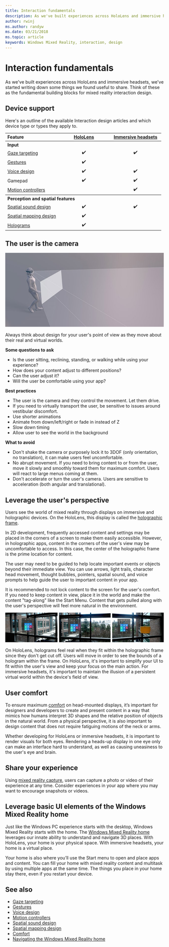 ```yaml
---
title: Interaction fundamentals
description: As we've built experiences across HoloLens and immersive headsets, we've started writing down some things we found useful to share. 
author: rwinj
ms.author: randyw
ms.date: 03/21/2018
ms.topic: article
keywords: Windows Mixed Reality, interaction, design
---
```




# Interaction fundamentals

As we've built experiences across HoloLens and immersive headsets, we've started writing down some things we found useful to share. Think of these as the fundamental building blocks for mixed reality interaction design.

## Device support

Here's an outline of the available Interaction design articles and which device type or types they apply to.

<table>
<tr>
<th style="text-align: left;"> Feature</th><th style="width:150px"> <a href="hololens-hardware-details.md">HoloLens</a></th><th style="width:150px"> <a href="immersive-headset-hardware-details.md">Immersive headsets</a></th>
</tr><tr>
<th colspan="3" style="text-align: left;"> Input</th>
</tr><tr>
<td> <a href="gaze-targeting.md">Gaze targeting</a></td><td style="text-align: center;">✔️</td><td style="text-align: center;">✔️</td>
</tr><tr>
<td> <a href="gestures.md">Gestures</a></td><td style="text-align: center;">✔️</td><td></td>
</tr><tr>
<td> <a href="voice-design.md">Voice design</a></td><td style="text-align: center;">✔️</td><td style="text-align: center;">✔️</td>
</tr><tr>
<td> Gamepad</td><td style="text-align: center;">✔️</td><td style="text-align: center;">✔️</td>
</tr><tr>
<td> <a href="motion-controllers.md">Motion controllers</a></td><td></td><td style="text-align: center;">✔️</td>
</tr><tr>
<th colspan="3" style="text-align: left;"> Perception and spatial features</th>
</tr><tr>
<td> <a href="spatial-sound-design.md">Spatial sound design</a></td><td style="text-align: center;">✔️</td><td style="text-align: center;">✔️</td>
</tr><tr>
<td> <a href="spatial-mapping-design.md">Spatial mapping design</a></td><td style="text-align: center;">✔️</td><td></td>
</tr><tr>
<td> <a href="hologram.md">Holograms</a></td><td style="text-align: center;">✔️</td><td></td>
</tr>
</table>



## The user is the camera

![User is the camera](images/useriscamera-640px.jpg)

Always think about design for your user's point of view as they move about their real and virtual worlds.

**Some questions to ask**
* Is the user sitting, reclining, standing, or walking while using your experience?
* How does your content adjust to different positions?
* Can the user adjust it?
* Will the user be comfortable using your app?

**Best practices**
* The user is the camera and they control the movement. Let them drive.
* If you need to virtually transport the user, be sensitive to issues around vestibular discomfort.
* Use shorter animations
* Animate from down/left/right or fade in instead of Z
* Slow down timing
* Allow user to see the world in the background

**What to avoid**
* Don't shake the camera or purposely lock it to 3DOF (only orientation, no translation), it can make users feel uncomfortable.
* No abrupt movement. If you need to bring content to or from the user, move it slowly and smoothly toward them for maximum comfort. Users will react to large menus coming at them.
* Don't accelerate or turn the user's camera. Users are sensitive to acceleration (both angular and translational).

## Leverage the user's perspective

Users see the world of mixed reality through displays on immersive and holographic devices. On the HoloLens, this display is called the [holographic frame](holographic-frame.md).

In 2D development, frequently accessed content and settings may be placed in the corners of a screen to make them easily accessible. However, in holographic apps, content in the corners of the user's view may be uncomfortable to access. In this case, the center of the holographic frame is the prime location for content.

The user may need to be guided to help locate important events or objects beyond their immediate view. You can use arrows, light trails, character head movement, thought bubbles, pointers, spatial sound, and voice prompts to help guide the user to important content in your app.

It is recommended to not lock content to the screen for the user's comfort. If you need to keep content in view, place it in the world and make the content "tag-along" like the Start Menu. Content that gets pulled along with the user's perspective will feel more natural in the environment.

![The start menu follows the user's view when it reaches the edge of the frame](images/tagalong-1000px.jpg)

On HoloLens, holograms feel real when they fit within the holographic frame since they don't get cut off. Users will move in order to see the bounds of a hologram within the frame. On HoloLens, it's important to simplify your UI to fit within the user's view and keep your focus on the main action. For immersive headsets, it's important to maintain the illusion of a persistent virtual world within the device's field of view.

## User comfort

To ensure maximum [comfort](comfort.md) on head-mounted displays, it’s important for designers and developers to create and present content in a way that mimics how humans interpret 3D shapes and the relative position of objects in the natural world. From a physical perspective, it is also important to design content that does not require fatiguing motions of the neck or arms.

Whether developing for HoloLens or immersive headsets, it is important to render visuals for both eyes. Rendering a heads-up display in one eye only can make an interface hard to understand, as well as causing uneasiness to the user's eye and brain.

## Share your experience

Using [mixed reality capture](mixed-reality-capture.md), users can capture a photo or video of their experience at any time. Consider experiences in your app where you may want to encourage snapshots or videos.

## Leverage basic UI elements of the Windows Mixed Reality home

Just like the Windows PC experience starts with the desktop, Windows Mixed Reality starts with the home. The [Windows Mixed Reality home](navigating-the-windows-mixed-reality-home.md) leverages our innate ability to understand and navigate 3D places. With HoloLens, your home is your physical space. With immersive headsets, your home is a virtual place.

Your home is also where you’ll use the Start menu to open and place apps and content. You can fill your home with mixed reality content and multitask by using multiple apps at the same time. The things you place in your home stay there, even if you restart your device.

## See also
* [Gaze targeting](gaze-targeting.md)
* [Gestures](gestures.md)
* [Voice design](voice-design.md)
* [Motion controllers](motion-controllers.md)
* [Spatial sound design](spatial-sound-design.md)
* [Spatial mapping design](spatial-mapping-design.md)
* [Comfort](comfort.md)
* [Navigating the Windows Mixed Reality home](navigating-the-windows-mixed-reality-home.md)
